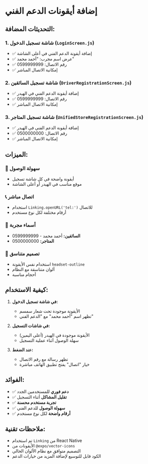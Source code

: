 # إضافة أيقونات الدعم الفني

## التحديثات المضافة:

### 1. شاشة تسجيل الدخول (`LoginScreen.js`)
- ✅ إضافة أيقونة الدعم الفني في أعلى الشاشة
- ✅ عرض اسم مجرب: "أحمد محمد"
- ✅ رقم الاتصال: 0599999999
- ✅ إمكانية الاتصال المباشر

### 2. شاشة تسجيل السائقين (`DriverRegistrationScreen.js`)
- ✅ إضافة أيقونة الدعم الفني في الهيدر
- ✅ رقم الاتصال: 0599999999
- ✅ إمكانية الاتصال المباشر

### 3. شاشة تسجيل المتاجر (`UnifiedStoreRegistrationScreen.js`)
- ✅ إضافة أيقونة الدعم الفني في الهيدر
- ✅ رقم الاتصال: 0500000000
- ✅ إمكانية الاتصال المباشر

## الميزات:

### 🎯 **سهولة الوصول**
- أيقونة واضحة في كل شاشة تسجيل
- موقع مناسب في الهيدر أو أعلى الشاشة

### 📞 **اتصال مباشر**
- استخدام `Linking.openURL('tel:')` للاتصال
- أرقام مختلفة لكل نوع مستخدم

### 👤 **أسماء مجربة**
- **السائقين:** أحمد محمد - 0599999999
- **المتاجر:** 0500000000

### 🎨 **تصميم متناسق**
- استخدام نفس الأيقونة `headset-outline`
- ألوان متناسقة مع النظام
- أحجام مناسبة

## كيفية الاستخدام:

1. **في شاشة تسجيل الدخول:**
   - الأيقونة موجودة تحت شعار سمسم
   - تظهر اسم "أحمد محمد" مع "الدعم الفني"

2. **في شاشات التسجيل:**
   - الأيقونة موجودة في الهيدر (أعلى اليمين)
   - سهلة الوصول أثناء عملية التسجيل

3. **عند الضغط:**
   - تظهر رسالة مع رقم الاتصال
   - خيار "اتصال" يفتح تطبيق الهاتف مباشرة

## الفوائد:

- ✅ **دعم فوري** للمستخدمين الجدد
- ✅ **تقليل المشاكل** أثناء التسجيل
- ✅ **تجربة مستخدم محسنة**
- ✅ **سهولة الوصول** للدعم الفني
- ✅ **أرقام واضحة** لكل نوع مستخدم

## ملاحظات تقنية:

- تم استخدام `Linking` من React Native
- الأيقونات من `@expo/vector-icons`
- التصميم متوافق مع نظام الألوان الحالي
- الكود قابل للتوسيع لإضافة المزيد من خيارات الدعم

